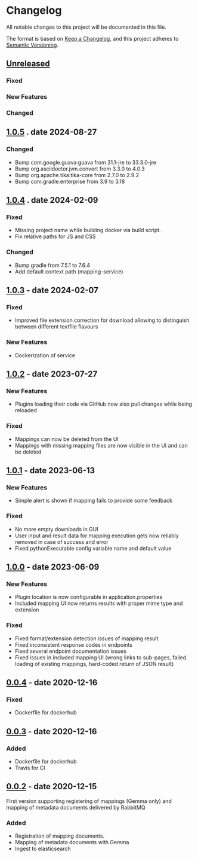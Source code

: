 # Changelog
All notable changes to this project will be documented in this file.

The format is based on [Keep a Changelog](https://keepachangelog.com/en/1.0.0/),
and this project adheres to [Semantic Versioning](https://semver.org/spec/v2.0.0.html).

## [Unreleased]
### Fixed
### New Features
### Changed

## [1.0.5] . date 2024-08-27
### Changed
- Bump com.google.guava:guava from 31.1-jre to 33.3.0-jre
- Bump org.asciidoctor.jvm.convert from 3.3.0 to 4.0.3
- Bump org.apache.tika:tika-core from 2.7.0 to 2.9.2
- Bump com.gradle.enterprise from 3.9 to 3.18

## [1.0.4] . date 2024-02-09
### Fixed
- Missing project name while building docker via build script.
- Fix relative paths for JS and CSS 

### Changed
- Bump gradle from 7.5.1 to 7.6.4
- Add default context path (mapping-service)

## [1.0.3] - date 2024-02-07
### Fixed
- Improved file extension correction for download allowing to distinguish between different textfile flavours

### New Features
- Dockerization of service

## [1.0.2] - date 2023-07-27
### New Features
- Plugins loading their code via GitHub now also pull changes while being reloaded

### Fixed
- Mappings can now be deleted from the UI
- Mappings with missing mapping files are now visible in the UI and can be deleted

## [1.0.1] - date 2023-06-13
### New Features
- Simple alert is shown if mapping fails to provide some feedback

### Fixed
- No more empty downloads in GUI
- User input and result data for mapping execution gets now reliably removed in case of success and error
- Fixed pythonExecutable config variable name and default value

## [1.0.0] - date 2023-06-09
### New Features
- Plugin location is now configurable in application.properties
- Included mapping UI now returns results with proper mime type and extension

### Fixed
- Fixed format/extension detection issues of mapping result
- Fixed inconsistent response codes in endpoints
- Fixed several endpoint documentation issues
- Fixed issues in included mapping UI (wrong links to sub-pages, failed loading of existing mappings, hard-coded return of JSON result)

## [0.0.4] - date 2020-12-16
### Fixed
- Dockerfile for dockerhub

## [0.0.3] - date 2020-12-16
### Added
- Dockerfile for dockerhub
- Travis for CI

## [0.0.2] - date 2020-12-15
First version supporting registering of mappings (Gemma only)
and mapping of metadata documents delivered by RabbitMQ
### Added
- Registration of mapping documents.
- Mapping of metadata documents with Gemma
- Ingest to elasticsearch

[Unreleased]: https://github.com/kit-data-manager/mapping-service/compare/v1.0.5...HEAD
[1.0.5]: https://github.com/kit-data-manager/mapping-service/compare/v1.0.4...v1.0.5
[1.0.4]: https://github.com/kit-data-manager/mapping-service/compare/v1.0.3...v1.0.4
[1.0.3]: https://github.com/kit-data-manager/mapping-service/compare/v1.0.2...v1.0.3
[1.0.2]: https://github.com/kit-data-manager/mapping-service/compare/v1.0.1...v1.0.2
[1.0.1]: https://github.com/kit-data-manager/mapping-service/compare/v1.0.0...v1.0.1
[1.0.0]: https://github.com/kit-data-manager/mapping-service/compare/v0.0.4...v1.0.0
[0.0.4]: https://github.com/kit-data-manager/mapping-service/compare/v0.0.3...v0.0.4
[0.0.3]: https://github.com/kit-data-manager/mapping-service/compare/v0.0.2...v0.0.3
[0.0.2]: https://github.com/kit-data-manager/mapping-service/tag/v0.0.2
